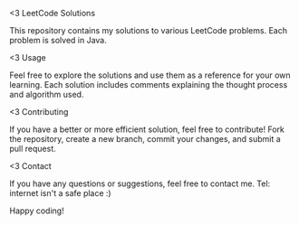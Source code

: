 <3 LeetCode Solutions

This repository contains my solutions to various LeetCode problems. Each problem is solved in Java.

<3 Usage

Feel free to explore the solutions and use them as a reference for your own learning. Each solution includes comments explaining the thought process and algorithm used.

<3 Contributing

If you have a better or more efficient solution, feel free to contribute! Fork the repository, create a new branch, commit your changes, and submit a pull request.

<3 Contact

If you have any questions or suggestions, feel free to contact me.
Tel: internet isn't a safe place :) 

Happy coding!
